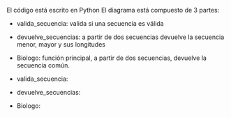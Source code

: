 El código está escrito en Python
El diagrama está compuesto de 3 partes:
* valida_secuencia: valida si una secuencia es válida
* devuelve_secuencias: a partir de dos secuencias devuelve la secuencia menor, mayor y sus longitudes
* Biologo: función principal, a partir de dos secuencias, devuelve la secuencia común.

* valida_secuencia:

* devuelve_secuencias:

* Biologo: